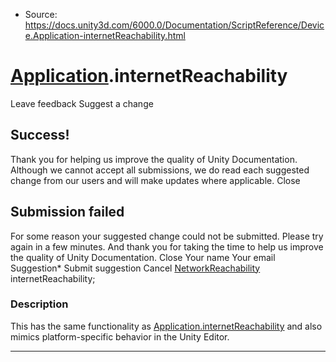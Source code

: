 * Source: https://docs.unity3d.com/6000.0/Documentation/ScriptReference/Device.Application-internetReachability.html

#  [Application](https://docs.unity3d.com/6000.0/Documentation/ScriptReference/Device.Application.html).internetReachability
Leave feedback
Suggest a change
## Success!
Thank you for helping us improve the quality of Unity Documentation. Although we cannot accept all submissions, we do read each suggested change from our users and will make updates where applicable.
Close
## Submission failed
For some reason your suggested change could not be submitted. Please <a>try again</a> in a few minutes. And thank you for taking the time to help us improve the quality of Unity Documentation.
Close
Your name Your email Suggestion* Submit suggestion
Cancel
[NetworkReachability](https://docs.unity3d.com/6000.0/Documentation/ScriptReference/NetworkReachability.html) internetReachability; 
### Description
This has the same functionality as [Application.internetReachability](https://docs.unity3d.com/6000.0/Documentation/ScriptReference/Application-internetReachability.html) and also mimics platform-specific behavior in the Unity Editor.
* * *
